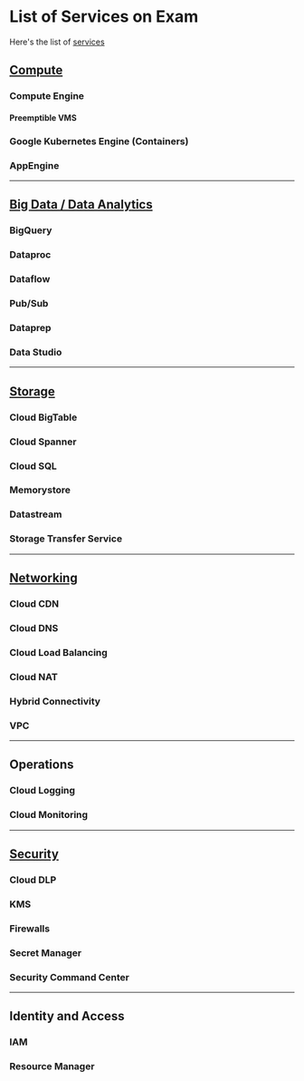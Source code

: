 # List of Services on Exam
Here's the list of [services](https://cloud.google.com/products)

## [Compute](./compute)
### Compute Engine
#### Preemptible VMS
### Google Kubernetes Engine (Containers)
### AppEngine
---
## [Big Data / Data Analytics](./bigdata/bigdata.md)
### BigQuery
### Dataproc
### Dataflow
### Pub/Sub
### Dataprep
### Data Studio
---
## [Storage](./storage/)
### Cloud BigTable
### Cloud Spanner
### Cloud SQL
### Memorystore
### Datastream
### Storage Transfer Service
---
## [Networking](./networking)
### Cloud CDN
### Cloud DNS
### Cloud Load Balancing
### Cloud NAT
### Hybrid Connectivity
### VPC
---
## Operations
### Cloud Logging
### Cloud Monitoring
---
## [Security](./security)
### Cloud DLP
### KMS
### Firewalls
### Secret Manager
### Security Command Center
---
## Identity and Access
### IAM
### Resource Manager